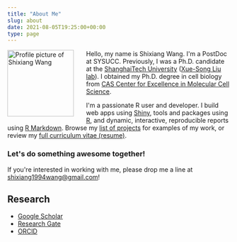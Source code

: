 ```yaml
---
title: "About Me"
slug: about
date: 2021-08-05T19:25:00+00:00
type: page
---
```


<img src="/images/shixiang.png" 
     class="center"
     width="150px"
     alt="Profile picture of Shixiang Wang"
     style="float:left;margin:0 2em 0.5em 0;"
/>

Hello, my name is Shixiang Wang.
I'm a PostDoc at SYSUCC. Previously, I was a Ph.D. candidate at the [ShanghaiTech University](https://www.shanghaitech.edu.cn/) ([Xue-Song Liu lab](https://github.com/XSLiuLab)). I obtained my Ph.D. degree in cell biology from [CAS Center for Excellence in Molecular Cell Science](https://cemcs.cas.cn/).

I'm a passionate R user and developer.
I build web apps using [Shiny](https://shiny.rstudio.com/), tools and packages using [R](https://r-project.org), and dynamic, interactive, reproducible reports using [R Markdown](https://rmarkdown.rstudio.com).
Browse my [list of projects](/project) for examples of my work, or review my [full curriculum vitae (resume)](https://shixiangwang.github.io/cv-shixiang/).

### Let's do something awesome together!

If you're interested in working with me, please drop me a line at [shixiang1994wang@gmail.com](mailto:shixiang1994wang@gmail.com)!


## Research

- [Google Scholar](https://scholar.google.com/citations?user=FvNp0NkAAAAJ)
- [Research Gate](https://www.researchgate.net/profile/Wang-Shixiang-3)
- [ORCID](https://orcid.org/0000-0001-9855-7357)